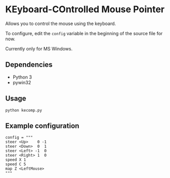 KEyboard-COntrolled Mouse Pointer
======

Allows you to control the mouse using the keyboard.

To configure, edit the ``config`` variable in the beginning of the source file for now.

Currently only for MS Windows.

## Dependencies
* Python 3
* pywin32

## Usage
```
python kecomp.py
```

## Example configuration
```
config = """
steer <Up>    0 -1
steer <Down>  0  1
steer <Left> -1  0
steer <Right> 1  0
speed X 1
speed C 5
map Z <LeftMouse>
"""
```
